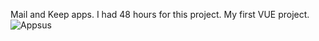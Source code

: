 Mail and Keep apps.
I had 48 hours for this project.
My first VUE project.
![Appsus](https://user-images.githubusercontent.com/71212554/129547465-466d953d-c45a-4e39-a1b0-326c79baeff5.jpg)
